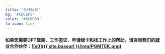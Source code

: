 ```yaml
---
title: "合作伙伴"
bg: '#CDCEF5'
color: '#0C0D69'
fa-icon: link
---
```


#### 如果您需要OPT延期、工作签证、申请绿卡和找工作上的帮助，请咨询我们的就业合作伙伴：[![s0]({{ site.baseurl }}/img/PGMTEK.png)](http://pgmtek.com/)
